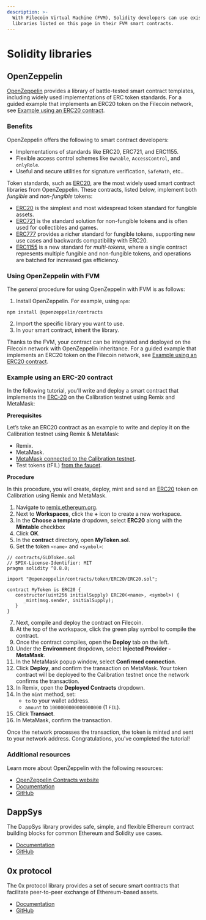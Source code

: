 ```yaml
---
description: >-
  With Filecoin Virtual Machine (FVM), Solidity developers can use existing
  libraries listed on this page in their FVM smart contracts.
---
```


# Solidity libraries

## OpenZeppelin

[OpenZeppelin](https://www.openzeppelin.com/contracts) provides a library of battle-tested smart contract templates, including widely used implementations of ERC token standards. For a guided example that implements an ERC20 token on the Filecoin network, see [Example using an ERC20 contract](../fundamentals/erc-20-quickstart.md).

### Benefits

OpenZeppelin offers the following to smart contract developers:

* Implementations of standards like ERC20, ERC721, and ERC1155.
* Flexible access control schemes like `Ownable`, `AccessControl`, and `onlyRole`.
* Useful and secure utilities for signature verification, `SafeMath`, etc..

Token standards, such as [ERC20](https://docs.openzeppelin.com/contracts/4.x/erc20), are the most widely used smart contract libraries from OpenZeppelin. These contracts, listed below, implement both _fungible_ and _non-fungible_ tokens:

* [ERC20](https://docs.openzeppelin.com/contracts/4.x/erc20) is the simplest and most widespread token standard for fungible assets.
* [ERC721](https://docs.openzeppelin.com/contracts/4.x/erc721) is the standard solution for non-fungible tokens and is often used for collectibles and games.
* [ERC777](https://docs.openzeppelin.com/contracts/4.x/erc777) provides a richer standard for fungible tokens, supporting new use cases and backwards compatibility with ERC20.
* [ERC1155](https://docs.openzeppelin.com/contracts/4.x/erc1155) is a new standard for _multi-tokens_, where a single contract represents multiple fungible and non-fungible tokens, and operations are batched for increased gas efficiency.

### Using OpenZeppelin with FVM

The _general_ procedure for using OpenZeppelin with FVM is as follows:

1. Install OpenZeppelin. For example, using `npm`:

```
npm install @openzeppelin/contracts
```

2. Import the specific library you want to use.
3. In your smart contract, inherit the library.

Thanks to the FVM, your contract can be integrated and deployed on the Filecoin network with OpenZeppelin inheritance. For a guided example that implements an ERC20 token on the Filecoin network, see [Example using an ERC20 contract](../fundamentals/erc-20-quickstart.md).

### Example using an ERC-20 contract

In the following tutorial, you’ll write and deploy a smart contract that implements the [ERC-20](https://docs.openzeppelin.com/contracts/4.x/erc20) on the Calibration testnet using Remix and MetaMask:

**Prerequisites**

Let’s take an ERC20 contract as an example to write and deploy it on the Calibration testnet using Remix & MetaMask:

* Remix.
* MetaMask.
* [MetaMask connected to the Calibration testnet](../../networks/calibration/).
* Test tokens (tFIL) [from the faucet](https://faucet.calibnet.chainsafe-fil.io).

**Procedure**

In this procedure, you will create, deploy, mint and send an [ERC20](https://docs.openzeppelin.com/contracts/4.x/erc20) token on Calibration using Remix and MetaMask.

1. Navigate to [remix.ethereum.org](https://remix.ethereum.org/).
2. Next to **Workspaces**, click the **+** icon to create a new workspace.
3. In the **Choose a template** dropdown, select **ERC20** along with the **Mintable** checkbox
4. Click **OK**.
5. In the **contract** directory, open **MyToken.sol**.
6. Set the token `<name>` and `<symbol>`:

```solidity
// contracts/GLDToken.sol
// SPDX-License-Identifier: MIT
pragma solidity ^0.8.0;

import "@openzeppelin/contracts/token/ERC20/ERC20.sol";

contract MyToken is ERC20 {
   constructor(uint256 initialSupply) ERC20(<name>, <symbol>) {
      _mint(msg.sender, initialSupply);
   }
}
```

7. Next, compile and deploy the contract on Filecoin.
8. At the top of the workspace, click the green play symbol to compile the contract.
9. Once the contract compiles, open the **Deploy** tab on the left.
10. Under the **Environment** dropdown, select **Injected Provider - MetaMask**.
11. In the MetaMask popup window, select **Confirmed connection**.
12. Click **Deploy**, and confirm the transaction on MetaMask. Your token contract will be deployed to the Calibration testnet once the network confirms the transaction.
13. In Remix, open the **Deployed Contracts** dropdown.
14. In the `mint` method, set:
    * `to` to your wallet address.
    * `amount` to `1000000000000000000` (1 `FIL`).
15. Click **Transact**.
16. In MetaMask, confirm the transaction.

Once the network processes the transaction, the token is minted and sent to your network address. Congratulations, you’ve completed the tutorial!

### Additional resources

Learn more about OpenZeppelin with the following resources:

* [OpenZeppelin Contracts website](https://www.openzeppelin.com/contracts)
* [Documentation](https://docs.openzeppelin.com/contracts/4.x/)
* [GitHub](https://github.com/OpenZeppelin/openzeppelin-contracts)

## DappSys

The DappSys library provides safe, simple, and flexible Ethereum contract building blocks for common Ethereum and Solidity use cases.

* [Documentation](https://dappsys.readthedocs.io/en/latest/)
* [GitHub](https://github.com/dapphub/dappsys)

## 0x protocol

The 0x protocol library provides a set of secure smart contracts that facilitate peer-to-peer exchange of Ethereum-based assets.

* [Documentation](https://docs.0x.org/introduction/introduction-to-0x)
* [GitHub](https://github.com/0xProject)
